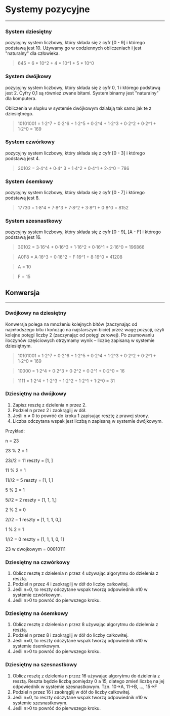 # Systemy pozycyjne
___

### System dziesiętny 
pozycyjny system liczbowy, który składa się z cyfr [0 - 9] 
i którego podstawą jest 10. 
Używamy go w codziennych obliczeniach i jest "naturalny" dla człowieka.

> 645 = 6 * 10^2 + 4 * 10^1 + 5 * 10^0

### System dwójkowy
pozycyjny system liczbowy, który składa się z cyfr 0, 1 i którego podstawą jest 2. 
Cyfry 0,1 są również zwane bitami. System binarny jest "naturalny" dla komputera. 

Obliczenia w słupku w systemie dwójkowym działają tak samo jak te z dziesiętnego.

> 10101001 = 1⋅2^7 + 0⋅2^6 + 1⋅2^5 + 0⋅2^4 + 1⋅2^3 + 0⋅2^2 + 0⋅2^1 + 1⋅2^0 = 169

### System czwórkowy
pozycyjny system liczbowy, który składa się z cyfr [0 - 3] i którego podstawą jest 4.

> 30102 = 3⋅4^4 + 0⋅4^ 3 + 1⋅4^2 + 0⋅4^1 + 2⋅4^0 = 786

### System ósemkowy 
pozycyjny system liczbowy, który składa się z cyfr [0 - 7] i którego podstawą jest 8.

> 17730 = 1⋅8^4 + 7⋅8^3 + 7⋅8^2 + 3⋅8^1 + 0⋅8^0 = 8152

### System szesnastkowy 
pozycyjny system liczbowy, który składa się z cyfr [0 - 9], [A - F] i którego podstawą jest 16.

> 30102 = 3⋅16^4 + 0⋅16^3 + 1⋅16^2 + 0⋅16^1 + 2⋅16^0 = 196866

> A0F8 = A⋅16^3 + 0⋅16^2 + F⋅16^1 + 8⋅16^0 = 41208

> A = 10

> F = 15
 

## Konwersja
___

### Dwójkowy na dziesiętny

Konwersja polega na mnożeniu kolejnych bitów (zaczynając od najmłodszego bitu i kończąc na najstarszym bicie) przez wagę pozycji, czyli kolejne potęgi liczby 2 (zaczynając od potęgi zerowej). 
Po zsumowaniu iloczynów częściowych otrzymamy wynik – liczbę zapisaną w systemie dziesiętnym.

> 10101001 = 1⋅2^7 + 0⋅2^6 + 1⋅2^5 + 0⋅2^4 + 1⋅2^3 + 0⋅2^2 + 0⋅2^1 + 1⋅2^0 = 169

> 10000 = 1⋅2^4 + 0⋅2^3 + 0⋅2^2 + 0⋅2^1 + 0⋅2^0 = 16
 
> 1111 = 1⋅2^4 + 1⋅2^3 + 1⋅2^2 + 1⋅2^1 + 1⋅2^0 = 31


### Dziesiętny na dwójkowy

1. Zapisz resztę z dzielenia n przez 2. 
2. Podziel n przez 2 i zaokrąglij w dół.
3. Jeśli n ≠ 0 to powróć do kroku 1 zapisując resztę z prawej strony.
4. Liczba odczytana wspak jest liczbą n zapisaną w systemie dwójkowym.

Przykład:

n = 23

23 % 2 = 1

23//2 = 11 reszty = [1, ]

11 % 2 = 1

11//2 = 5 reszty = [1, 1,]

5 % 2 = 1

5//2 = 2 reszty = [1, 1, 1,]

2 % 2 = 0

2//2 = 1 reszty = [1, 1, 1, 0,]

1 % 2 = 1

1//2 = 0 reszty = [1, 1, 1, 0, 1]

23 w dwojkowym = 00010111

### Dziesiętny na czwórkowy

1. Oblicz resztę z dzielenia n przez 4 używając algorytmu do dzielenia z resztą.
2. Podziel n przez 4 i zaokrąglij w dół do liczby całkowitej.
3. Jeśli n=0, to reszty odczytane wspak tworzą odpowiednik n10 w systemie czwórkowym.
4. Jeśli n>0 to powróć do pierwszego kroku.


### Dziesiętny na ósemkowy

1. Oblicz resztę z dzielenia n przez 8 używając algorytmu do dzielenia z resztą.
2. Podziel n przez 8 i zaokrąglij w dół do liczby całkowitej.
3. Jeśli n=0, to reszty odczytane wspak tworzą odpowiednik n10 w systemie ósemkowym.
4. Jeśli n>0 to powróć do pierwszego kroku.


### Dziesiętny na szesnastkowy

1. Oblicz resztę z dzielenia n przez 16 używając algorytmu do dzielenia z resztą. Reszta będzie liczbą pomiędzy 0 a 15, dlatego zmień liczbę na jej odpowiednik w systemie szesnastkowym. 
Tzn. 10→A, 11→B, ..., 15→F
2. Podziel n przez 16 i zaokrąglij w dół do liczby całkowitej.
3. Jeśli n=0, to reszty odczytane wspak tworzą odpowiednik n10 w systemie szesnastkowym.
4. Jeśli n>0 to powróć do pierwszego kroku.

